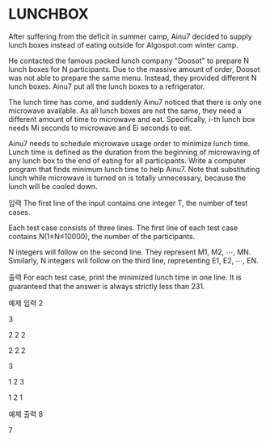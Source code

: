 # LUNCHBOX
After suffering from the deficit in summer camp, Ainu7 decided to supply lunch boxes instead of eating outside for Algospot.com winter camp.

He contacted the famous packed lunch company "Doosot" to prepare N lunch boxes for N participants. Due to the massive amount of order, Doosot was not able to prepare the same menu. Instead, they provided different N lunch boxes. Ainu7 put all the lunch boxes to a refrigerator.

The lunch time has come, and suddenly Ainu7 noticed that there is only one microwave available. As all lunch boxes are not the same, they need a different amount of time to microwave and eat. Specifically, i-th lunch box needs Mi seconds to microwave and Ei seconds to eat.

Ainu7 needs to schedule microwave usage order to minimize lunch time. Lunch time is defined as the duration from the beginning of microwaving of any lunch box to the end of eating for all participants. Write a computer program that finds minimum lunch time to help Ainu7. Note that substituting lunch while microwave is turned on is totally unnecessary, because the lunch will be cooled down.

입력
The first line of the input contains one integer T, the number of test cases.

Each test case consists of three lines. The first line of each test case contains N(1≤N≤10000), the number of the participants.

N integers will follow on the second line. They represent M1, M2, ⋯, MN.
Similarly, N integers will follow on the third line, representing E1, E2, ⋯, EN.

출력
For each test case, print the minimized lunch time in one line. It is guaranteed that the answer is always strictly less than 231.

예제 입력
2

3

2 2 2

2 2 2

3

1 2 3

1 2 1

예제 출력
8

7
